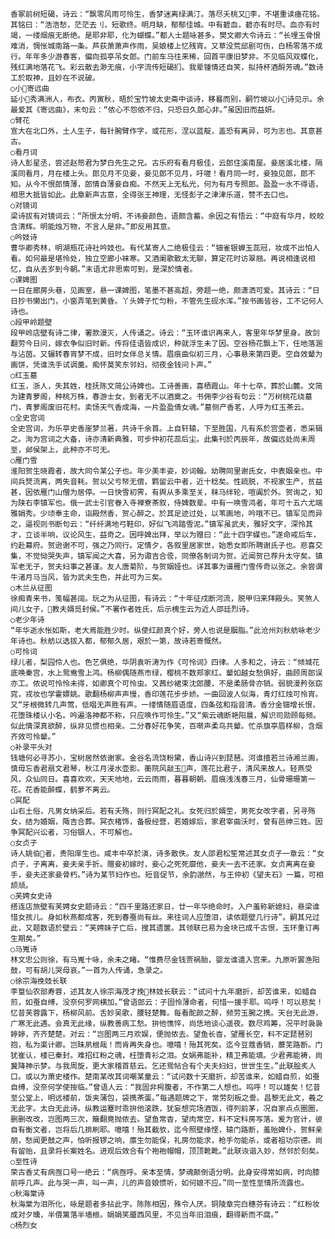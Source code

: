 <!-- { "loadSidebar": true } -->
    香冢前树短碣，诗云：“飘零风雨可怜生，香梦迷离绿满汀。落尽夭桃又李，不堪重读瘗花铭。其铭曰：“浩浩愁，茫茫去刂，短歌终。明月缺，郁郁佳城。中有碧血，碧亦有时尽。血亦有时竭，一缕烟痕无断绝。是耶非耶，化为蝴蝶。”都人士题咏甚多。樊文卿大令诗云：“长埋玉骨恨难消，惆怅城南路一条。芦荻萧萧声作雨，吴娘楼上忆残宵。又草没荒邱剧可伤，白杨零落不成行。年年多少游春客，偏向孤亭吊女郎。门前车马往来稀，回首平康旧梦非。不见临风双蝶化，残红满地落花飞。彩云散去渺无痕，小字流传短碣扪。我辈锺情还自笑，拟持杯酒酹芳魂。”数诗工於取神，且妙在不说破。
    ○小寄远曲
    延小秀满洲人，布衣。丙寅秋，晤於宝竹坡太史斋中谈诗，移晷而别，嗣竹坡以小诗见示。余最爱其《寄远曲》，末句云：“侬心不怨侬不归，只恐日久郎心非。”虽因旧而益妍。
    ○臂花
    宣大在北口外，土人生子，每针腕臂作字，或花形，涅以蓝靛，盖恐有离异，可为志也。其意甚古。
    ○看月词
    诗人彭星丞，尝述赵笏君为梦白先生之兄。古乐府有看月极佳，云郎住溪南屋。妾居溪北楼，隔溪同看月，月在楼上头。郎见月不见妾，妾见郎不见月，吁嗟！看月同一时，妾独见郎，郎不知。从今不恨郎情薄，郎情自薄妾自痴。不然天上无私光，何为有月专照郎。盈盈一水不得语，相思大抵皆如此。此章新声古意，全得张王神理，无怪彭子之津津乐道，赞不去口也。
    ○对镜词
    梁诗拔有对镜词云：“所恨太分明，不讳妾颜色，语颇含蓄。余因之有悟云：“中庭有华月，皎皎含清辉。明能烛万物，不言人是非。”即反用其意。
    ○吟妓诗
    曹华卿秀林，明湖瓶花诗社吟妓也。有代某寄人二绝极佳云：“钿雀银蝉玉蕊冠，妆成不出怕人看。如何最是堪怜处，独立空廊小袜寒。又酒阑歌散太无聊，算定花时访翠翘。再说相逢说相忆，自从去岁到今朝。”末语尤非思索可到，是深於情者。
    ○课婢图
    一日在廊房头巷，见画室，悬一课婢图，笔墨不甚高超，旁题一绝，颇潇洒可爱。其诗云：“日日抄书懒出门，小窗弄笔到黄昏。丫头婢子忙匀粉，不管先生砚水浑。”按书画皆谷，工不记何人诗也。
    ○段甲岭题壁
    段甲岭店壁有诗二律，署款漫灭，人传诵之。诗云：“玉环谁识再来人，客里年华梦里身。故剑翻劳今日问，嫁衣争似旧时新。传将佳语皆成识，种就浮生未了因。空谷杨花飘上下，任地落溷与沾茵。又辗转春宵梦不成，旧时女伴总关情。眉痕曲似初三月，心事悬来第四更。空自效颦为画饼，凭谁洗手试调羹。痴怀莫笑东邻妇，彻夜金钱问卜声。”
    ○红玉墓
    红玉，浙人，失其姓，桂抚陈文简公诗婢也。工诗善画，喜栖霞山。年十七卒，葬於山麓。文简为建青萝阁，种桃万株，春游士女，到者无不以酒奠之。书佣李少谷有句云：“万树桃花绕墓门，青萝阁废旧花村。卖饧天气香成海，一片盈盈倩女魂。”墓侧产香茗，人呼为红玉茶云。
    ○全史宫词
    全史宫词，为乐亭史香崖梦兰著，共诗千余首。上自轩辕，下至胜国，凡有系於宫壶者，悉采辑之。洵为宫词之大备，诗亦清新典雅，可步仲初花蕊后尘。此集刊於丙辰年，故偏远处尚未周至，邺侯架上，此种亦不可无。
    ○雁门雪
    淮阳贺生晓霞者，故大同令某公子也。年少美丰姿，妙词翰。幼聘同里谢氏女，中表姻亲也。中间兵燹流离，两失音耗。贺以父亏帑无偿，羁留云中者，近十稔矣。性疏脱，不视家生产，贫益甚，因依雁门山僧为居停。一日快雪初霁，有舆从多乘至关，秣马绊轮，喧阗於外。贺询之，知为陕右李镇军也。俄一武士引官眷入寺禅寮茶叙，侍婢数辈。中有一唤雪鸿者，年可十五六尤端雅娟秀。少顷奉主命，诣殿然香，贺心醉之。於其足迹过处，以苇画地，吟哦不已。镇军见而异之，逼视则书断句云：“纤纤满地弓鞋印，好似飞鸿踏雪泥。”镇军虽武夫，雅好文字，深怜其才，立谈半响，议论风生，益奇之。因呼婢出拜，举以为赠曰：“此十四字媒也。”遂命戒后车，约赴幕府。贺逊谢不可，强之乃同行。定情夕，各叙里居家世，始悉女即所聘谢氏子也。悲喜交集，不觉恸哭失声，镇军闻之大喜，另为诹吉合卺，同僚各制词为贺。近闻贺已荐升太守矣。镇军老无子，贺夫妇事之甚谨。友人唐菊阶，与贺姻娅也。详其事为谱雁门雪传奇以张之。余尝谓牛渚月马当风，皆为武夫生色，并此可为三矣。
    ○木兰从征图
    徐痴青来书，笺幅甚阔。玩之为从征图，有诗云：“十年征戍断河流，脱甲归来拜殿头。笑煞人间儿女子，教夫婿觅封侯。”不署作者姓氏，后示槐生云为近人邵廷烈诗。
    ○老少年诗
    “年华逝水怅如斯，老大焉能胜少时。纵使红颜真个好，旁人也说是胭脂。”此沧州刘秋舫咏老少年诗也。秋舫以选拔入都，郁郁久居，艰於一第，故诗若寄慨然。
    ○可怜词
    绿儿者，梨园伶人也。色艺俱绝，华阴袁听涛为作《可怜词》四律。人多和之，诗云：“倾城花底唤秦宫，水上鸳鸯雪上鸿。杨柳偶随燕市绿，樱桃不数郑家红。颦如越女愁俱好，曲顾周郎误亦工。侬说可怜怜未得，如卿真个可怜虫。又茜纱裙束沈郎腰，不是柔肠骨亦销。弱貌漫矜张窈窕，戎妆也学霍嫖姚。歌翻杨柳声声慢，香印莲花步步娇。一曲回波人似海，青灯红烛可怜宵。又“牙根微转几声莺，低唱无声胜有声。一缕情随眉语度，四条弦和指音清。香分金钿增长恨，花堕珠楼认小名。吟遍洛神都不称，只应唤作可怜生。”又“紫云魂断艳阳晨，解识司勋顾每频。似此情深真欲醉，纵非见惯也相亲。二分春好花争笑，百啭声柔鸟共颦。忙杀旗亭眉样柳，含烟齐效可怜颦。”
    ○补录平头对
    钱塘何必寻苏小，宝树居然依谢家。金谷名流饶粉黛，香山诗兴到琵琶。河谁擅若兰诗湘兰画，慎毋忘香君扇文君琴，秋江月浸水壶影。蘅院风敲玉声，莲花比君子，清风来故人。轻燕受风，众仙同日。喜喜欢欢，天天地地，云云雨雨，暮暮朝朝。眉痕浅浅春三月，仙骨珊珊第一花。花香能醉蝶，鹤萝不离云。
    ○冥配
    山右土俗，凡男女纳采后。若有夭殇，则行冥配之礼。女死归於婿茔，男死女改字者，另寻殇女，结为婚姻，陬吉合葬。冥衣楮饰，备极经营，若婚嫁后，家君宰曲沃时，曾有邑绅三姓。因争冥配兴讼者，习俗锢人，不可解也。
    ○女贞子
    诗人姚伯者，贵阳庠生也。咸丰中卒於滇，诗多散佚。友人邵君松笙常述其女贞子一章云：“女贞子，子离离，妾夫亲手折。赠妾初嫁时，妾心之死死靡他，妾夫一去不还家。女贞离离在妾手，妾夫还家妾骨朽。”诗为某节妇作也。短音促节，余韵邈然，与王仲初《望夫石》一篇，可相颉颃。
    ○芙娉女史诗
    搭连店旅壁有芙娉女史题诗云：“四千里路还家日，廿一年华绝命时。入户羞称新媳妇，悬梁谁惜女孩儿。身如秋燕都成客，死到春蚕尚有丝。来往词人应堕泪，读侬题壁几行诗”。嗣其兄过此，又题数语於壁云：“芙娉妹子亡后，搜其遗箧。其领联已易为金块已成千古恨，玉环重订再生期矣。”
    ○马嵬诗
    林文忠公则徐，有马嵬十咏，余未之睹。“惟费尽金钱贾祸胎，婴龙谁遣入宫来。九原听罢渔阳鼓，可有胡儿哭母哀。”一首为人传诵，急录之。
    ○徐宗海挽妓长联
    李篁仙农部寿蓉，述其友人徐宗海茂才挽林妓长联云：“试问十九年磨折，却苦谁来，如蜡自煎，如蚕自缚，没奈何罗网横加。”曾语郎云：子固怜薄命者，何惜一援手耶。呜呼！可以悲矣！忆昔芙蓉露下，杨柳风前。舌妙吴歌，腰轻楚舞。每看酡颜之醉，频劳玉腕之携。天台无此游，广寒无此遇。会真无此缘，纵教善病工愁。拚他憔悴，尚恁地谈心遥夜。数尽鸡筹，况平时袅袅婷婷，齐齐楚楚。对云：“岂图两三月欢娱，便抛侬去。望鱼长杳，望雁长空，料不定琵琶别抱，私为渠计卿。岂昧夙根哉！而肯再失身也。噫嘻！殆其死矣。迄今豆蔻香销，蘼芜路断。门犹崔认，楼已秦封。难招红粉之魂，枉堕青衫之泪。女娲弗能补，精卫弗能填。少君弗能祷，尚冀降神示梦。与我周旋，更大家稽首慈云。乞还鸳帖合有个夫夫妇妇，世世生生。”此联脍炙人口。或以为萧史楼作。楚南某改其词嘲某童云：“试问数十天磨折，却苦谁来，如蜡自煎，如蚕自缚，没奈何学使按临。”曾语人云：“我固非枵腹者，不作第二人想也。呜呼！可以雄矣！忆昔至公堂上，明远楼前，饭夹蒲包，袋携茶蛋。”每遇题牌之下，常劳刻板之誊。昌黎无此文，羲之无此字。太白无此诗。纵教运蹇时乖拚他滚跌，犹妄想完场酒饭，得列前茅，况自家点点圈圈，删删改改，岂图两三次，簸翻竟抛侬去。望鱼常杳，望肉常空，料不定科房写落。爰为官计，彼自有衡文者，岂将后几排刷耶。噫嘻！殆其截欤，迄今照壁缘悭，辕门路断，羞贻婢仆，贺鲜亲朋，愁闻更鼓之声，怕听报锣之响，廪生勿能保，礼房勿能求，枪手勿能杀，或者祖功宗德。尚有留贻，且录将长案姓名。进观后效合有个袍袍帽帽，顶顶靴靴。”此联诙谐入妙，然邻於刻矣。
    ○至性诗
    荣古香丈有病亟口号一绝云：“病亟呼。亲本至情，梦魂颠倒语分明。此身安得常如病，时向膝前呼几声。此与哭一声，叫一声，儿的声音娘惯听，如何娘不应。”同一至性至情所流露也。
    ○秋海棠诗
    秋海棠为泪所化，咏是题者多拈此字。陈陈相因，殊令人厌。铜陵章完白穗芬有诗云：“红粉妆成对夕曛，半偎篱落半墙根。娟娟笑靥西风里，不见当年旧泪痕，翻得新而不腐。”
    ○杨烈女
